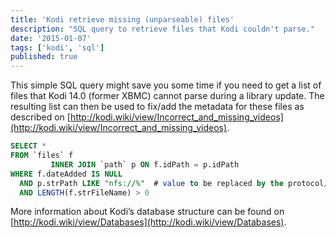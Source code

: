 ```yaml
---
title: 'Kodi retrieve missing (unparseable) files'
description: "SQL query to retrieve files that Kodi couldn't parse."
date: '2015-01-07'
tags: ['kodi', 'sql']
published: true
---
```


This simple SQL query might save you some time if you need to get a list of files that Kodi 14.0 (former XBMC) cannot parse during a library update. The resulting list can then be used to fix/add the metadata for these files as described on [http://kodi.wiki/view/Incorrect_and_missing_videos](http://kodi.wiki/view/Incorrect_and_missing_videos).

```sql
SELECT *
FROM `files` f
         INNER JOIN `path` p ON f.idPath = p.idPath
WHERE f.dateAdded IS NULL
  AND p.strPath LIKE "nfs://%"  # value to be replaced by the protocol/path used
  AND LENGTH(f.strFileName) > 0
```

More information about Kodi’s database structure can be found on [http://kodi.wiki/view/Databases](http://kodi.wiki/view/Databases).
